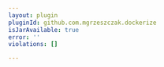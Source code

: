 ```yaml
---
layout: plugin
pluginId: github.com.mgrzeszczak.dockerize
isJarAvailable: true
error: ''
violations: []

---
```

